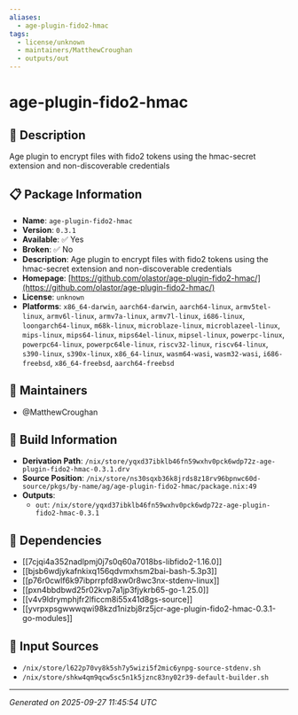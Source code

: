 ```yaml
---
aliases:
  - age-plugin-fido2-hmac
tags:
  - license/unknown
  - maintainers/MatthewCroughan
  - outputs/out
---
```


# age-plugin-fido2-hmac

## 📝 Description

Age plugin to encrypt files with fido2 tokens using the hmac-secret extension and non-discoverable credentials

## 📋 Package Information

- **Name**: `age-plugin-fido2-hmac`
- **Version**: `0.3.1`
- **Available**: ✅ Yes
- **Broken**: ✅ No
- **Description**: Age plugin to encrypt files with fido2 tokens using the hmac-secret extension and non-discoverable credentials
- **Homepage**: [https://github.com/olastor/age-plugin-fido2-hmac/](https://github.com/olastor/age-plugin-fido2-hmac/)
- **License**: `unknown`
- **Platforms**: `x86_64-darwin`, `aarch64-darwin`, `aarch64-linux`, `armv5tel-linux`, `armv6l-linux`, `armv7a-linux`, `armv7l-linux`, `i686-linux`, `loongarch64-linux`, `m68k-linux`, `microblaze-linux`, `microblazeel-linux`, `mips-linux`, `mips64-linux`, `mips64el-linux`, `mipsel-linux`, `powerpc-linux`, `powerpc64-linux`, `powerpc64le-linux`, `riscv32-linux`, `riscv64-linux`, `s390-linux`, `s390x-linux`, `x86_64-linux`, `wasm64-wasi`, `wasm32-wasi`, `i686-freebsd`, `x86_64-freebsd`, `aarch64-freebsd`
## 👥 Maintainers

- @MatthewCroughan


## 🔧 Build Information

- **Derivation Path**: `/nix/store/yqxd37ibklb46fn59wxhv0pck6wdp72z-age-plugin-fido2-hmac-0.3.1.drv`
- **Source Position**: `/nix/store/ns30sqxb36k8jrds8z18rv96bpnwc60d-source/pkgs/by-name/ag/age-plugin-fido2-hmac/package.nix:49`
- **Outputs**:
  - `out`:  `/nix/store/yqxd37ibklb46fn59wxhv0pck6wdp72z-age-plugin-fido2-hmac-0.3.1`

## 🔗 Dependencies

- [[7cjqi4a352nadlpmj0j7s0q60a7018bs-libfido2-1.16.0]]
- [[bjsb6wdjykafnkixq156qdvmxhsm2bai-bash-5.3p3]]
- [[p76r0cwlf6k97ibprrpfd8xw0r8wc3nx-stdenv-linux]]
- [[pxn4bbdbwd25r02kvp7a1jp3fjykrb65-go-1.25.0]]
- [[v4v9ldrymphjfr2lficcm8i55x41d8gs-source]]
- [[yvrpxpsgwwwqwi98kzd1nizbj8rz5jcr-age-plugin-fido2-hmac-0.3.1-go-modules]]

## 📁 Input Sources

- `/nix/store/l622p70vy8k5sh7y5wizi5f2mic6ynpg-source-stdenv.sh`
- `/nix/store/shkw4qm9qcw5sc5n1k5jznc83ny02r39-default-builder.sh`

---
*Generated on 2025-09-27 11:45:54 UTC*
